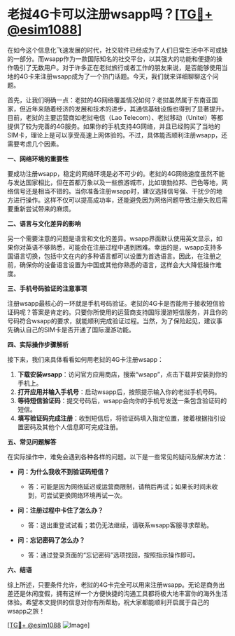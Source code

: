 # 老挝4G卡可以注册wsapp吗？[[TG💪+ @esim1088](https://t.me/s/esim1088)]

在如今这个信息化飞速发展的时代，社交软件已经成为了人们日常生活中不可或缺的一部分。而wsapp作为一款国际知名的社交平台，以其强大的功能和便捷的操作吸引了无数用户。对于许多正在老挝旅行或者工作的朋友来说，是否能够使用当地的4G卡来注册wsapp成为了一个热门话题。今天，我们就来详细聊聊这个问题。

首先，让我们明确一点：老挝的4G网络覆盖情况如何？老挝虽然属于东南亚国家，但近年来随着经济的发展和技术的进步，其通信基础设施也得到了显著提升。目前，老挝的主要运营商如老挝电信（Lao Telecom）、老挝移动（Unitel）等都提供了较为完善的4G服务。如果你的手机支持4G网络，并且已经购买了当地的SIM卡，理论上是可以享受高速上网体验的。不过，具体能否顺利注册wsapp，还需要考虑几个因素。

**一、网络环境的重要性**

要成功注册wsapp，稳定的网络环境是必不可少的。老挝的4G网络速度虽然不能与发达国家相比，但在首都万象以及一些旅游城市，比如琅勃拉邦、巴色等地，网络信号还是相当不错的。当你准备注册wsapp时，建议选择信号强、干扰少的地方进行操作。这样不仅可以提高成功率，还能避免因为网络问题导致注册失败后需要重新尝试带来的麻烦。

**二、语言与文化差异的影响**

另一个需要注意的问题是语言和文化的差异。wsapp界面默认使用英文显示，如果你对英语不够熟悉，可能会在注册过程中遇到困难。幸运的是，wsapp支持多国语言切换，包括中文在内的多种语言都可以设置为首选语言。因此，在注册之前，确保你的设备语言设置为中国或其他你熟悉的语言，这样会大大降低操作难度。

**三、手机号码验证的注意事项**

注册wsapp最核心的一环就是手机号码验证。老挝的4G卡是否能用于接收短信验证码呢？答案是肯定的。只要你所使用的运营商支持国际漫游短信服务，并且你的号码符合wsapp的要求，就能顺利完成验证过程。当然，为了保险起见，建议事先确认自己的SIM卡是否开通了国际漫游功能。

**四、实际操作步骤解析**

接下来，我们来具体看看如何用老挝的4G卡注册wsapp：

1. **下载安装wsapp**：访问官方应用商店，搜索“wsapp”，点击下载并安装到你的手机上。
2. **打开应用并输入手机号**：启动wsapp后，按照提示输入你的老挝手机号码。
3. **等待短信验证码**：提交号码后，wsapp会向你的手机号发送一条包含验证码的短信。
4. **填写验证码完成注册**：收到短信后，将验证码填入指定位置，接着根据指引设置密码及其他个人信息即可完成注册。

**五、常见问题解答**

在实际操作中，难免会遇到各种各样的问题。以下是一些常见的疑问及解决方法：

- **问：为什么我收不到验证码短信？**
  - 答：可能是因为网络延迟或运营商限制，请稍后再试；如果长时间未收到，可尝试更换网络环境再试一次。

- **问：注册过程中卡住了怎么办？**
  - 答：退出重登试试看；若仍无法继续，请联系wsapp客服寻求帮助。

- **问：忘记密码了怎么办？**
  - 答：通过登录页面的“忘记密码”选项找回，按照指示操作即可。

**六、结语**

综上所述，只要条件允许，老挝的4G卡完全可以用来注册wsapp。无论是商务出差还是休闲度假，拥有这样一个方便快捷的沟通工具都将极大地丰富你的海外生活体验。希望本文提供的信息对你有所帮助，祝大家都能顺利开启属于自己的wsapp之旅！

[[TG💪+ @esim1088](https://t.me/s/esim1088) ![Image](https://i.postimg.cc/4NQfJmqS/Snipaste-2025-05-13-00-14-12.png)]